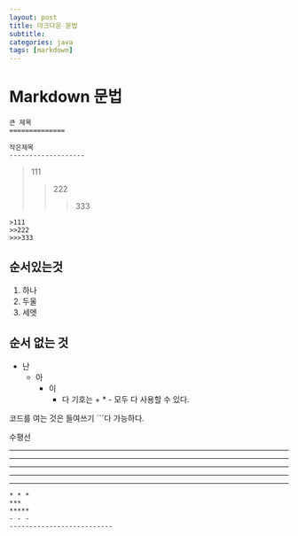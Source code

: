 ```yaml
---
layout: post
title: 마크다운 문법
subtitle: 
categories: java
tags: [markdown]
---
```


Markdown 문법
===============
```
큰 제목
==============
```
```
작은제목
-------------------
```
>111
>>222
>>>333
```
>111
>>222
>>>333
```
순서있는것
----------------
1. 하나  
2. 두울  
3. 세엣  

순서 없는 것
----------------
+ 난 
    + 아
        - 이
            * 다
기호는 + * - 모두 다 사용할 수 있다.

코드를 여는 것은 들여쓰기 ```다 가능하다.

수평선
* * *
***
*****
- - -
--------------------------
```
* * *
***
*****
- - -
--------------------------
```